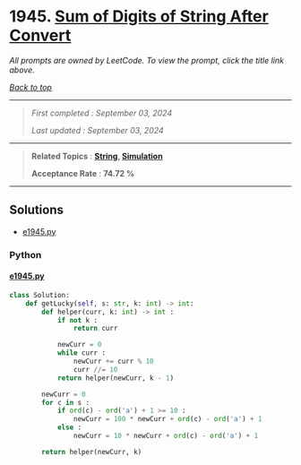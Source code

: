 # 1945. [Sum of Digits of String After Convert](<https://leetcode.com/problems/sum-of-digits-of-string-after-convert>)

*All prompts are owned by LeetCode. To view the prompt, click the title link above.*

*[Back to top](<../README.md>)*

------

> *First completed : September 03, 2024*
>
> *Last updated : September 03, 2024*

------

> **Related Topics** : **[String](<by_topic/String.md>), [Simulation](<by_topic/Simulation.md>)**
>
> **Acceptance Rate** : **74.72 %**

------

## Solutions

- [e1945.py](<../my-submissions/e1945.py>)
### Python
#### [e1945.py](<../my-submissions/e1945.py>)
```Python
class Solution:
    def getLucky(self, s: str, k: int) -> int:
        def helper(curr, k: int) -> int :
            if not k :
                return curr

            newCurr = 0
            while curr :
                newCurr += curr % 10
                curr //= 10
            return helper(newCurr, k - 1)

        newCurr = 0
        for c in s :
            if ord(c) - ord('a') + 1 >= 10 :
                newCurr = 100 * newCurr + ord(c) - ord('a') + 1
            else :
                newCurr = 10 * newCurr + ord(c) - ord('a') + 1

        return helper(newCurr, k)

```

